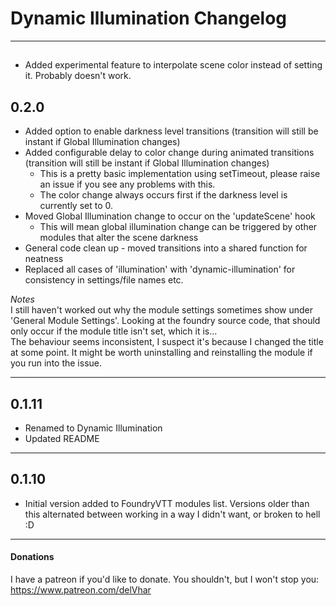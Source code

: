 # Dynamic Illumination Changelog
***
##
* Added experimental feature to interpolate scene color instead of setting it. Probably doesn't work.

## 0.2.0
* Added option to enable darkness level transitions (transition will still be instant if Global Illumination changes)
* Added configurable delay to color change during animated transitions (transition will still be instant if Global Illumination changes)
    * This is a pretty basic implementation using setTimeout, please raise an issue if you see any problems with this.
    * The color change always occurs first if the darkness level is currently set to 0.
* Moved Global Illumination change to occur on the 'updateScene' hook
    * This will mean global illumination change can be triggered by other modules that alter the scene darkness
* General code clean up - moved transitions into a shared function for neatness
* Replaced all cases of 'illumination' with 'dynamic-illumination' for consistency in settings/file names etc.

*Notes*  
I still haven't worked out why the module settings sometimes show under 'General Module Settings'. Looking at the foundry source code, that should only occur if the module title isn't set, which it is...  
The behaviour seems inconsistent, I suspect it's because I changed the title at some point. It might be worth uninstalling and reinstalling the module if you run into the issue.
***
## 0.1.11
* Renamed to Dynamic Illumination
* Updated README

***
## 0.1.10
* Initial version added to FoundryVTT modules list. Versions older than this alternated between working in a way I didn't want, or broken to hell :D

***
#### Donations
I have a patreon if you'd like to donate. You shouldn't, but I won't stop you:
https://www.patreon.com/delVhar